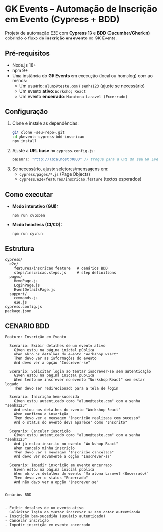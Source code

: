 # GK Events – Automação de Inscrição em Evento (Cypress + BDD)

Projeto de automação E2E com **Cypress 13** e **BDD (Cucumber/Gherkin)** cobrindo o fluxo de **inscrição em evento** no GK Events.



##  Pré-requisitos
- Node.js 18+
- npm 9+
- Uma instância do **GK Events** em execução (local ou homolog) com ao menos:
  - Um usuário: `aluno@teste.com` / `senha123` (ajuste se necessário)
  - Um evento **ativo**: `Workshop React`
  - Um evento **encerrado**: `Maratona Laravel (Encerrado)`

##  Configuração
1. Clone e instale as dependências:
   ```bash
   git clone <seu-repo>.git
   cd gkevents-cypress-bdd-inscricao
   npm install
   ```
2. Ajuste a **URL base** no `cypress.config.js`:
   ```js
   baseUrl: "http://localhost:8000" // troque para a URL do seu GK Events
   ```
3. Se necessário, ajuste seletores/mensagens em:
   - `cypress/pages/*.js` (Page Objects)
   - `cypress/e2e/features/inscricao.feature` (textos esperados)

##  Como executar
- **Modo interativo (GUI):**
  ```bash
  npm run cy:open
  ```
- **Modo headless (CI/CD):**
  ```bash
  npm run cy:run
  ```

##  Estrutura
```
cypress/
  e2e/
    features/inscricao.feature   # cenários BDD
    steps/inscricao.steps.js     # step definitions
  pages/
    HomePage.js
    LoginPage.js
    EventDetailsPage.js
  support/
    commands.js
    e2e.js
cypress.config.js
package.json
```


##  CENARIO BDD
```gherkin
Feature: Inscrição em Evento

  Scenario: Exibir detalhes de um evento ativo
    Given estou na página inicial pública
    When abro os detalhes do evento "Workshop React"
    Then devo ver as informações do evento
    And devo ver a opção "Inscrever-se"

  Scenario: Solicitar login ao tentar inscrever-se sem autenticação
    Given estou na página inicial pública
    When tento me inscrever no evento "Workshop React" sem estar logado
    Then devo ser redirecionado para a tela de login

  Scenario: Inscrição bem-sucedida
    Given estou autenticado como "aluno@teste.com" com a senha "senha123"
    And estou nos detalhes do evento "Workshop React"
    When confirmo a inscrição
    Then devo ver a mensagem "Inscrição realizada com sucesso"
    And o status do evento deve aparecer como "Inscrito"

  Scenario: Cancelar inscrição
    Given estou autenticado como "aluno@teste.com" com a senha "senha123"
    And já estou inscrito no evento "Workshop React"
    When cancelo minha inscrição
    Then devo ver a mensagem "Inscrição cancelada"
    And devo ver novamente a opção "Inscrever-se"

  Scenario: Impedir inscrição em evento encerrado
    Given estou na página inicial pública
    When abro os detalhes do evento "Maratona Laravel (Encerrado)"
    Then devo ver o status "Encerrado"
    And não devo ver a opção "Inscrever-se"


Cenários BDD


- Exibir detalhes de um evento ativo
- Solicitar login ao tentar inscrever-se sem estar autenticado
- Inscrição bem-sucedida (usuário autenticado)
- Cancelar inscrição
- Impedir inscrição em evento encerrado
